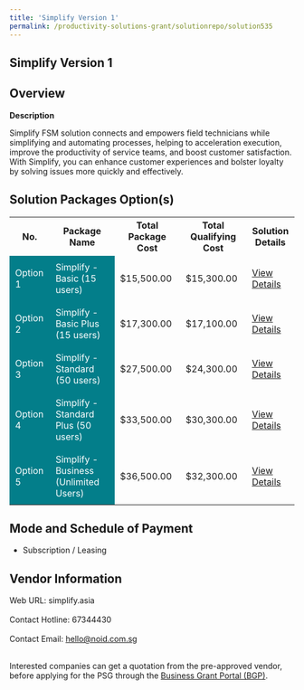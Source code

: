 ```yaml
---
title: 'Simplify Version 1'
permalink: /productivity-solutions-grant/solutionrepo/solution535
---
```


## Simplify Version 1

## Overview

**Description**

Simplify FSM solution connects and empowers field technicians while simplifying and automating processes, helping to acceleration execution, improve the productivity of service teams, and boost customer satisfaction. With Simplify, you can enhance customer experiences and bolster loyalty by solving issues more quickly and effectively.

## Solution Packages Option(s)

<table>
<tr>
<th><b>No.</b></th>
<th><b>Package Name</b></th>
<th><b>Total Package Cost</b></th>
<th><b>Total Qualifying Cost</b></th>
<th><b>Solution Details</b></th>
</tr>
<tr>
<td style='padding: 10px; background-color: #037E8A; color: #FFFFFF;'>Option 1</td>
<td style='padding: 10px; background-color: #037E8A; color: #FFFFFF;'>Simplify - Basic (15 users)</td>
<td style='padding: 10px;'>$15,500.00</td>
<td style='padding: 10px;'>$15,300.00</td>
<td style='padding: 10px;'><a href='/images/psg/Noid_20210357_Desensitised_Annex_3_Part_1.pdf' target='_blank'>View Details</a></td>
</tr>
<tr>
<td style='padding: 10px; background-color: #037E8A; color: #FFFFFF;'>Option 2</td>
<td style='padding: 10px; background-color: #037E8A; color: #FFFFFF;'>Simplify - Basic Plus (15 users)</td>
<td style='padding: 10px;'>$17,300.00</td>
<td style='padding: 10px;'>$17,100.00</td>
<td style='padding: 10px;'><a href='/images/psg/Noid_20210357_Desensitised_Annex_3_Part_2.pdf' target='_blank'>View Details</a></td>
</tr>
<tr>
<td style='padding: 10px; background-color: #037E8A; color: #FFFFFF;'>Option 3</td>
<td style='padding: 10px; background-color: #037E8A; color: #FFFFFF;'>Simplify - Standard (50 users)</td>
<td style='padding: 10px;'>$27,500.00</td>
<td style='padding: 10px;'>$24,300.00</td>
<td style='padding: 10px;'><a href='/images/psg/Noid_20210357_Desensitised_Annex_3_Part_3.pdf' target='_blank'>View Details</a></td>
</tr>
<tr>
<td style='padding: 10px; background-color: #037E8A; color: #FFFFFF;'>Option 4</td>
<td style='padding: 10px; background-color: #037E8A; color: #FFFFFF;'>Simplify - Standard Plus (50 users)</td>
<td style='padding: 10px;'>$33,500.00</td>
<td style='padding: 10px;'>$30,300.00</td>
<td style='padding: 10px;'><a href='/images/psg/Noid_20210357_Desensitised_Annex_3_Part_4.pdf' target='_blank'>View Details</a></td>
</tr>
<tr>
<td style='padding: 10px; background-color: #037E8A; color: #FFFFFF;'>Option 5</td>
<td style='padding: 10px; background-color: #037E8A; color: #FFFFFF;'>Simplify - Business (Unlimited Users)</td>
<td style='padding: 10px;'>$36,500.00</td>
<td style='padding: 10px;'>$32,300.00</td>
<td style='padding: 10px;'><a href='/images/psg/Noid_20210357_Desensitised_Annex_3_Part_5.pdf' target='_blank'>View Details</a></td>
</tr>
</table>

## Mode and Schedule of Payment

 - Subscription / Leasing

## Vendor Information

 Web URL: simplify.asia <br><br>Contact Hotline: 67344430 <br><br>Contact Email: hello@noid.com.sg <br><br>

Interested companies can get a quotation from the pre-approved vendor, before applying for the PSG through the <a href='https://www.businessgrants.gov.sg/' target='_blank' rel='noopener'>Business Grant Portal (BGP)</a>.

<script src="/jquery/resize-tables.js"></script>
